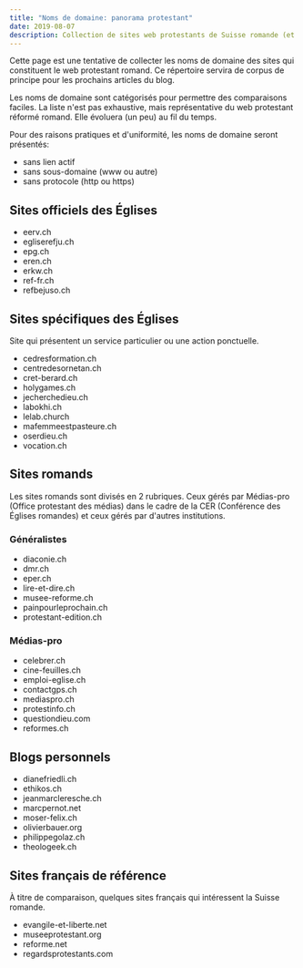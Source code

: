 ```yaml
---
title: "Noms de domaine: panorama protestant"
date: 2019-08-07
description: Collection de sites web protestants de Suisse romande (et quelques français) qui serviront de corpus d'analyse.
---
```


Cette page est une tentative de collecter les noms de domaine des sites qui constituent le web protestant romand.
Ce répertoire servira de corpus de principe pour les prochains articles du blog.

Les noms de domaine sont catégorisés pour permettre des comparaisons faciles.
La liste n'est pas exhaustive, mais représentative du web protestant réformé romand.
Elle évoluera (un peu) au fil du temps.

Pour des raisons pratiques et d'uniformité, les noms de domaine seront présentés:

- sans lien actif
- sans sous-domaine (www ou autre)
- sans protocole (http ou https)

## Sites officiels des Églises

- eerv.ch
- egliserefju.ch
- epg.ch
- eren.ch
- erkw.ch
- ref-fr.ch
- refbejuso.ch

## Sites spécifiques des Églises

Site qui présentent un service particulier ou une action ponctuelle.

- cedresformation.ch
- centredesornetan.ch
- cret-berard.ch
- holygames.ch
- jecherchedieu.ch
- labokhi.ch
- lelab.church
- mafemmeestpasteure.ch
- oserdieu.ch
- vocation.ch

## Sites romands 

Les sites romands sont divisés en 2 rubriques.
Ceux gérés par Médias-pro (Office protestant des médias) dans le cadre de la CER (Conférence des Églises romandes) et ceux gérés par d'autres institutions.

### Généralistes

- diaconie.ch
- dmr.ch
- eper.ch
- lire-et-dire.ch
- musee-reforme.ch
- painpourleprochain.ch
- protestant-edition.ch

### Médias-pro

- celebrer.ch
- cine-feuilles.ch
- emploi-eglise.ch
- contactgps.ch
- mediaspro.ch
- protestinfo.ch
- questiondieu.com
- reformes.ch

## Blogs personnels

- dianefriedli.ch
- ethikos.ch
- jeanmarcleresche.ch
- marcpernot.net
- moser-felix.ch
- olivierbauer.org
- philippegolaz.ch
- theologeek.ch

## Sites français de référence

À titre de comparaison, quelques sites français qui intéressent la Suisse romande.

- evangile-et-liberte.net
- museeprotestant.org
- reforme.net
- regardsprotestants.com

